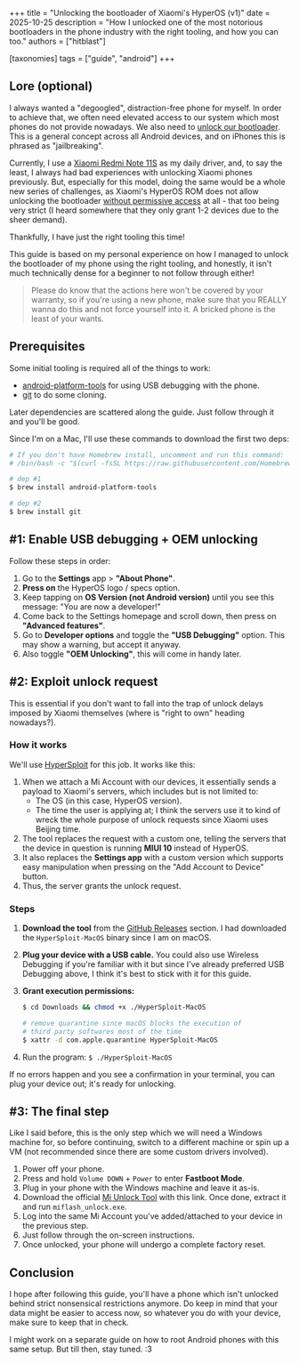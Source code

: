 +++
title = "Unlocking the bootloader of Xiaomi's HyperOS (v1)"
date = 2025-10-25
description = "How I unlocked one of the most notorious bootloaders in the phone industry with the right tooling, and how you can too."
authors = ["hitblast"]

[taxonomies]
tags = ["guide", "android"]
+++

## Lore (optional)

I always wanted a "degoogled", distraction-free phone for myself. In order to achieve that, we often need elevated access to our system which most phones do not provide nowadays. We also need to [unlock our bootloader](https://source.android.com/docs/core/architecture/bootloader/locking_unlocking). This is a general concept across all Android devices, and on iPhones this is phrased as "jailbreaking".

Currently, I use a [Xiaomi Redmi Note 11S](https://www.mi.com/global/product/redmi-note-11s/specs/) as my daily driver, and, to say the least, I always had bad experiences with unlocking Xiaomi phones previously. But, especially for this model, doing the same would be a whole new series of challenges, as Xiaomi's HyperOS ROM does not allow
unlocking the bootloader [without permissive access](https://xiaomitime.com/bootloader-unlocking-comes-to-an-end-with-xiaomi-hyperos-2-0-12926/) at all - that too being very strict (I heard somewhere that they only grant
1-2 devices due to the sheer demand).

Thankfully, I have just the right tooling this time!

This guide is based on my personal experience on how I managed to unlock the bootloader of my phone using the right tooling, and honestly, it isn't much technically dense for a beginner to not follow through either!

> Please do know that the actions here won't be covered by your warranty, so if you're using a new phone, make sure that you REALLY wanna do this and not force yourself into it. A bricked phone is the least of your wants.

## Prerequisites

Some initial tooling is required all of the things to work:

- [android-platform-tools](https://dev.to/james_robert/quick-guide-to-installing-android-sdk-platform-tools-on-macos-and-windows-266c) for using USB debugging with the phone.
- [git](https://git-scm.com) to do some cloning.

Later dependencies are scattered along the guide. Just follow through it and you'll be good.

Since I'm on a Mac, I'll use these commands to download the first two deps:

```bash
# If you don't have Homebrew install, uncomment and run this command:
# /bin/bash -c "$(curl -fsSL https://raw.githubusercontent.com/Homebrew/install/HEAD/install.sh)"

# dep #1
$ brew install android-platform-tools

# dep #2
$ brew install git
```

## #1: Enable USB debugging + OEM unlocking

Follow these steps in order:

1. Go to the **Settings** app > **"About Phone"**.
2. **Press on** the HyperOS logo / specs option.
3. Keep tapping on **OS Version (not Android version)** until you see this message: "You are now a developer!"
4. Come back to the Settings homepage and scroll down, then press on **"Advanced features"**.
5. Go to **Developer options** and toggle the **"USB Debugging"** option. This may show a warning, but accept it anyway.
6. Also toggle **"OEM Unlocking"**, this will come in handy later.

## #2: Exploit unlock request

This is essential if you don't want to fall into the trap of unlock delays imposed by Xiaomi themselves (where is "right to own" heading nowadays?).

### How it works

We'll use [HyperSploit](https://github.com/TheAirBlow/HyperSploit) for this job. It works like this:

1. When we attach a Mi Account with our devices, it essentially sends a payload to Xiaomi's servers, which includes but is not limited to:
    - The OS (in this case, HyperOS version).
    - The time the user is applying at; I think the servers use it to kind of wreck the whole purpose of unlock requests since Xiaomi uses Beijing time.
2. The tool replaces the request with a custom one, telling the servers that the device in question is running **MIUI 10** instead of HyperOS.
3. It also replaces the **Settings app** with a custom version which supports easy manipulation when pressing on the "Add Account to Device" button.
4. Thus, the server grants the unlock request.

### Steps

1. **Download the tool** from the [GitHub Releases](https://github.com/TheAirBlow/HyperSploit/releases) section. I had downloaded the `HyperSploit-MacOS` binary since I am on macOS.
2. **Plug your device with a USB cable.** You could also use Wireless Debugging if you're familiar with it but since I've already preferred USB Debugging above, I think it's best to stick with it for this guide.
3. **Grant execution permissions:**

    ```bash
    $ cd Downloads && chmod +x ./HyperSploit-MacOS

    # remove quarantine since macOS blocks the execution of
    # third party softwares most of the time
    $ xattr -d com.apple.quarantine HyperSploit-MacOS
    ```
4. Run the program: `$ ./HyperSploit-MacOS`

If no errors happen and you see a confirmation in your terminal, you can plug your device out; it's ready for unlocking.

## #3: The final step

Like I said before, this is the only step which we will need a Windows machine for, so before continuing, switch to a different machine or spin up a VM (not recommended since there are some custom drivers involved).

1. Power off your phone.
2. Press and hold `Volume DOWN` + `Power` to enter **Fastboot Mode**.
3. Plug in your phone with the Windows machine and leave it as-is.
4. Download the official [Mi Unlock Tool](https://miuirom.xiaomi.com/rom/u1106245679/7.6.727.43/miflash_unlock_en_7.6.727.43.zip) with this link. Once done, extract it and run `miflash_unlock.exe`.
5. Log into the same Mi Account you've added/attached to your device in the previous step.
6. Just follow through the on-screen instructions.
7. Once unlocked, your phone will undergo a complete factory reset.

## Conclusion

I hope after following this guide, you'll have a phone which isn't unlocked behind strict nonsensical restrictions anymore. Do keep in mind that your data might be easier to access now, so whatever you do with your device, make sure to keep that in check.

I might work on a separate guide on how to root Android phones with this same setup. But till then, stay tuned. :3
